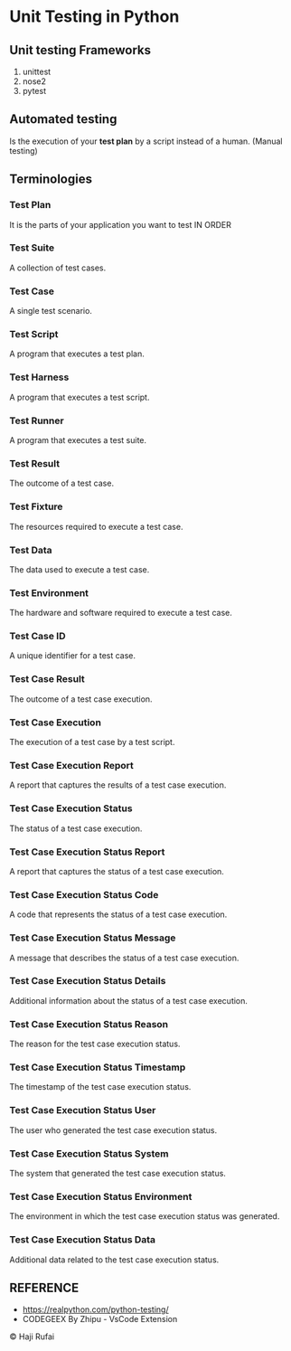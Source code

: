 # Unit Testing in Python
## Unit testing Frameworks
1. unittest
2. nose2
3. pytest

## Automated testing
Is the execution of your **test plan** by a script instead of a human. (Manual testing)

## Terminologies
### Test Plan
It is the parts of your application you want to test IN ORDER

### Test Suite
A collection of test cases.

### Test Case
A single test scenario.

### Test Script
A program that executes a test plan.

### Test Harness
A program that executes a test script.

### Test Runner
A program that executes a test suite.

### Test Result
The outcome of a test case.

### Test Fixture
The resources required to execute a test case.

### Test Data
The data used to execute a test case.

### Test Environment
The hardware and software required to execute a test case.

### Test Case ID
A unique identifier for a test case.

### Test Case Result
The outcome of a test case execution.

### Test Case Execution
The execution of a test case by a test script.

### Test Case Execution Report
A report that captures the results of a test case execution.

### Test Case Execution Status
The status of a test case execution.

### Test Case Execution Status Report
A report that captures the status of a test case execution.

### Test Case Execution Status Code
A code that represents the status of a test case execution.

### Test Case Execution Status Message
A message that describes the status of a test case execution.

### Test Case Execution Status Details
Additional information about the status of a test case execution.

### Test Case Execution Status Reason
The reason for the test case execution status.

### Test Case Execution Status Timestamp
The timestamp of the test case execution status.

### Test Case Execution Status User
The user who generated the test case execution status.

### Test Case Execution Status System
The system that generated the test case execution status.

### Test Case Execution Status Environment
The environment in which the test case execution status was generated.

### Test Case Execution Status Data
Additional data related to the test case execution status.



## REFERENCE
- https://realpython.com/python-testing/
- CODEGEEX By Zhipu - VsCode Extension



© Haji Rufai
